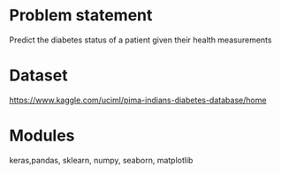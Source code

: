 # Problem statement

Predict the diabetes status of a patient given their health measurements<br>

# Dataset<br>

https://www.kaggle.com/uciml/pima-indians-diabetes-database/home

# Modules <br>
keras,pandas, sklearn, numpy, seaborn, matplotlib<br>
